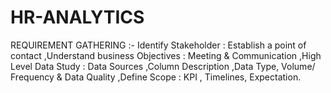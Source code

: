 # HR-ANALYTICS
REQUIREMENT GATHERING :- Identify Stakeholder : Establish a point of contact ,Understand business Objectives : Meeting &amp; Communication ,High Level Data Study : Data Sources ,Column Description ,Data Type, Volume/ Frequency &amp; Data Quality ,Define Scope : KPI , Timelines, Expectation.
